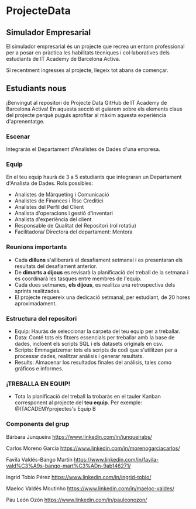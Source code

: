 # ProjecteData
## Simulador Empresarial

El simulador empresarial és un projecte que recrea un entorn professional per a posar en pràctica les habilitats tècniques i col·laboratives dels estudiants de IT Academy de Barcelona Activa.

Si recentment ingresses al projecte, llegeix tot abans de començar.

## Estudiants nous

¡Benvingut al repositori de Projecte Data GitHub de IT Academy de Barcelona Activa! En aquesta secció et guiarem sobre els elements claus del projecte perquè puguis aprofitar al màxim aquesta experiència d'aprenentatge.

### Escenar
Integraràs el Departament d'Analistes de Dades d'una empresa.

### Equip
En el teu equip haurà de 3 a 5 estudiants que integraran un Departament d'Analista de Dades.
Rols possibles:
- Analistes de Màrqueting i Comunicació
- Analistes de Finances i Risc Creditici
- Analistes del Perfil del Client
- Analista d'operacions i gestió d'inventari
- Analista d'experiència del client
- Responsable de Qualitat del Repositori (rol rotatiu)
- Facilitadora/ Directora del departament: Mentora

### Reunions importants

- Cada **dilluns** s'alliberarà el desafiament setmanal i es presentaran els resultats del desafiament anterior.
- De **dimarts a dijous** es revisarà la planificació del treball de la setmana i es coordinarà les tasques entre membres de 
  l'equip.
- Cada dues setmanes, **els dijous**, es realitza una retrospectiva dels sprints realitzades.
- El projecte requereix una dedicació setmanal, per estudiant, de 20 hores aproximadament.

### Estructura del repositori

- Equip: Hauràs de seleccionar la carpeta del teu equip per a treballar.
- Data: Conté tots els fitxers essencials per treballar amb la base de dades, incloent els scripts SQL i els datasets originals en csv.
- Scripts: Emmagatzemar tots els scripts de codi que s'utilitzen per a processar dades, realitzar anàlisis i generar resultats.
- Results: Almacenar los resultados finales del análisis, tales como gráficos e informes.


### ¡TREBALLA EN EQUIP!
-  Tota la planificació del treball la trobaràs en el tauler Kanban corresponent al projecte del **teu equip**. Per exemple: @ITACADEMYprojectes's Equip B

### Components del grup
Bárbara Junqueira           https://www.linkedin.com/in/junqueirabs/

Carlos Moreno García        https://www.linkedin.com/in/morenogarciacarlos/

Favila Valdés-Bango Martín  https://www.linkedin.com/in/favila-vald%C3%A9s-bango-mart%C3%ADn-9ab146271/

Ingrid Tobío Pérez          https://www.linkedin.com/in/ingrid-tobio/

Maeloc Valdés Moutinho      https://www.linkedin.com/in/maeloc-valdes/

Pau León Ozón               https://www.linkedin.com/in/pauleonozon/






  
